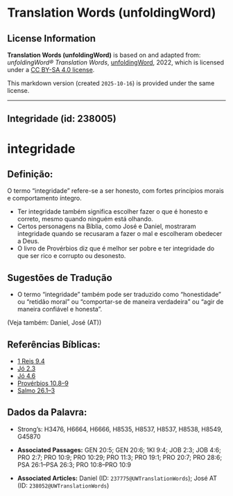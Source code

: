 # Translation Words (unfoldingWord)

## License Information

**Translation Words (unfoldingWord)** is based on and adapted from: _unfoldingWord® Translation Words_, [unfoldingWord](https://unfoldingword.org/utw), 2022, which is licensed under a [CC BY-SA 4.0 license](https://creativecommons.org/licenses/by-sa/4.0/legalcode.en).

This markdown version (created `2025-10-16`) is provided under the same license.



--------------------------------

## Integridade (id: 238005)

integridade
===========

Definição:
----------

O termo “integridade” refere\-se a ser honesto, com fortes princípios morais e comportamento íntegro.

* Ter integridade também significa escolher fazer o que é honesto e correto, mesmo quando ninguém está olhando.
* Certos personagens na Bíblia, como José e Daniel, mostraram integridade quando se recusaram a fazer o mal e escolheram obedecer a Deus.
* O livro de Provérbios diz que é melhor ser pobre e ter integridade do que ser rico e corrupto ou desonesto.

Sugestões de Tradução
---------------------

* O termo “integridade” também pode ser traduzido como “honestidade” ou “retidão moral” ou “comportar\-se de maneira verdadeira” ou “agir de maneira confiável e honesta”.

(Veja também: Daniel, José (AT))

Referências Bíblicas:
---------------------

* [1 Reis 9\.4](https://ref.ly/1Kgs9:4)
* [Jó 2\.3](https://ref.ly/Job2:3)
* [Jó 4\.6](https://ref.ly/Job4:6)
* [Provérbios 10\.8–9](https://ref.ly/Prov10:8-Prov10:9)
* [Salmo 26\.1–3](https://ref.ly/Ps26:1-Ps26:3)

Dados da Palavra:
-----------------

* Strong’s: H3476, H6664, H6666, H8535, H8537, H8537, H8538, H8549, G45870

* **Associated Passages:** GEN 20:5; GEN 20:6; 1KI 9:4; JOB 2:3; JOB 4:6; PRO 2:7; PRO 10:9; PRO 10:29; PRO 11:3; PRO 19:1; PRO 20:7; PRO 28:6; PSA 26:1–PSA 26:3; PRO 10:8–PRO 10:9
* **Associated Articles:** Daniel (ID: `237775@UWTranslationWords`); José AT (ID: `238052@UWTranslationWords`)

